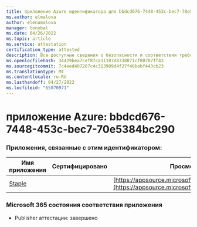 ```yaml
---
title: приложение Azure идентификатора для bbdcd676-7448-453c-bec7-70e5384bc290
ms.author: elmalova
author: elenamalova
manager: tonybal
ms.date: 04/26/2022
ms.topic: article
ms.service: attestation
certification_type: attested
description: Все доступные сведения о безопасности и соответствии требованиям для bbdcd676-7448-453c-bec7-70e5384bc290.
ms.openlocfilehash: 34429bea7cef87ca31187d8338071cf80707ff43
ms.sourcegitcommit: 7c4eed407267c4c313909d4f27f46bebf443cb23
ms.translationtype: MT
ms.contentlocale: ru-RU
ms.lasthandoff: 04/27/2022
ms.locfileid: "65070971"
---
```

# <a name="azure-app-id-bbdcd676-7448-453c-bec7-70e5384bc290"></a>приложение Azure: bbdcd676-7448-453c-bec7-70e5384bc290


### <a name="apps-associated-with-this-id"></a>Приложения, связанные с этим идентификатором:
| **Имя приложения** | **Сертифицировано** | **Просмотр в AppSource** |
|--------------|---------------|-----------------------|
| [Staple](../forward/WA200003281.md) |  | [https://appsource.microsoft.com/product/office/WA200003281](https://appsource.microsoft.com/product/office/WA200003281) |

### <a name="microsoft-365-app-compliance-status"></a>Microsoft 365 состояния соответствия приложения
- Publisher аттестации: завершено
